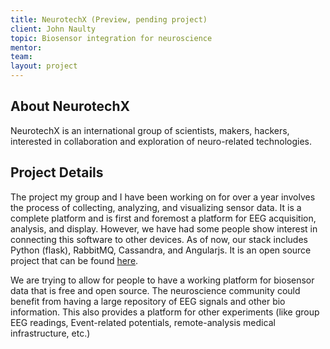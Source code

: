 ```yaml
---
title: NeurotechX (Preview, pending project)
client: John Naulty
topic: Biosensor integration for neuroscience
mentor:
team:
layout: project
---
```

## About NeurotechX

NeurotechX is an international group of scientists, makers, hackers, interested in collaboration and exploration of neuro-related technologies.

## Project Details

The project my group and I have been working on for over a year involves the
process of collecting, analyzing, and visualizing sensor data. It is a complete
platform and is first and foremost a platform for EEG acquisition, analysis,
and display. However, we have had some people show interest in connecting this
software to other devices. As of now, our stack includes Python (flask),
RabbitMQ, Cassandra, and Angularjs. It is an open source project that can be
found [here](https://github.com/marionleborgne/cloudbrain).

We are trying to allow for people to have a working platform for biosensor data
that is free and open source. The neuroscience community could benefit from
having a large repository of EEG signals and other bio information. This also
provides a platform for other experiments (like group EEG readings,
Event-related potentials, remote-analysis medical infrastructure, etc.)
